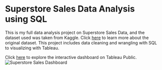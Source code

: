 # Superstore Sales Data Analysis using SQL

This is my full data analysis project on Superstore Sales Data, and the dataset used was taken from Kaggle. Click [here](https://www.kaggle.com/datasets/rohitsahoo/sales-forecasting) to learn more about the original dataset. This project includes data cleaning and wrangling with SQL to visualizing with Tableau.

Click [here](https://public.tableau.com/app/profile/zaw.lin.maung/viz/SuperstoreSales_16546003703060/SuperstoreSalesDashboard?publish=yes) to explore the interactive dashboard on Tableau Public.
![Superstore Sales Dashboard](https://user-images.githubusercontent.com/66692740/177690666-edc63d83-f927-4a57-9a85-b7fa2b6bfd30.png)
